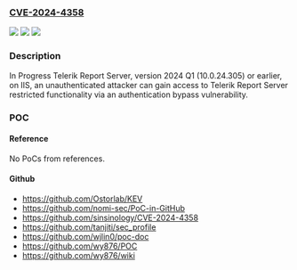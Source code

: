 ### [CVE-2024-4358](https://cve.mitre.org/cgi-bin/cvename.cgi?name=CVE-2024-4358)
![](https://img.shields.io/static/v1?label=Product&message=Telerik%20Report%20Server&color=blue)
![](https://img.shields.io/static/v1?label=Version&message=1.0.0%3C%2010.1.24.514%20&color=brighgreen)
![](https://img.shields.io/static/v1?label=Vulnerability&message=CWE-290%20Authentication%20Bypass%20by%20Spoofing&color=brighgreen)

### Description

In Progress Telerik Report Server, version 2024 Q1 (10.0.24.305) or earlier, on IIS, an unauthenticated attacker can gain access to Telerik Report Server restricted functionality via an authentication bypass vulnerability.

### POC

#### Reference
No PoCs from references.

#### Github
- https://github.com/Ostorlab/KEV
- https://github.com/nomi-sec/PoC-in-GitHub
- https://github.com/sinsinology/CVE-2024-4358
- https://github.com/tanjiti/sec_profile
- https://github.com/wjlin0/poc-doc
- https://github.com/wy876/POC
- https://github.com/wy876/wiki

